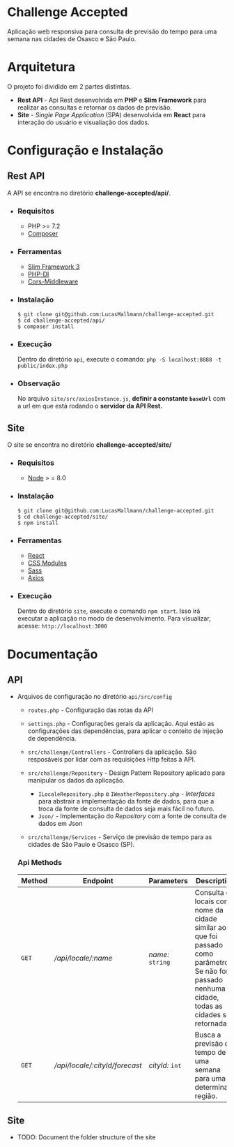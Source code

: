 # Challenge Accepted
Aplicação web responsiva para consulta de previsão do tempo para uma semana nas cidades de Osasco e São Paulo.

# Arquitetura
O projeto foi dividido em 2 partes distintas.
- **Rest API** - Api Rest desenvolvida em **PHP** e **Slim Framework** para realizar as consultas e retornar os dados de previsão.
- **Site** - *Single Page Application* (SPA) desenvolvida em **React** para interação do usuário e visualiação dos dados.

# Configuração e Instalação
## Rest API
A API se encontra no diretório **challenge-accepted/api/**.
- ### Requisitos
    - PHP >= 7.2
    - [Composer](https://getcomposer.org/download/)

- ### Ferramentas
  - [Slim Framework 3](http://www.slimframework.com/docs/)
  - [PHP-DI](http://php-di.org/doc/frameworks/slim.html)
  - [Cors-Middleware](https://github.com/tuupola/cors-middleware)
  
- ### Instalação
    ```
    $ git clone git@github.com:LucasMallmann/challenge-accepted.git
    $ cd challenge-accepted/api/
    $ composer install
    ```
- ### Execução
  Dentro do diretório `api`, execute o comando: `php -S localhost:8888 -t public/index.php`
- ### **Observação**
  No arquivo `site/src/axiosInstance.js`, **definir a constante `baseUrl`** com a url em que está rodando o **servidor da API Rest.**

## Site
O site se encontra no diretório **challenge-accepted/site/**
- ### Requisitos
  - [Node]((https://nodejs.org/en/download/)) > = 8.0
- ### Instalação
    ```
    $ git clone git@github.com:LucasMallmann/challenge-accepted.git
    $ cd challenge-accepted/site/
    $ npm install
    ```
- ### Ferramentas
  - [React](https://reactjs.org/)
  - [CSS Modules](https://github.com/css-modules/css-modules)
  - [Sass](https://sass-lang.com/)
  - [Axios](https://github.com/axios/axios)
- ### Execução
  Dentro do diretório `site`, execute o comando `npm start`. Isso irá executar a aplicação no modo de desenvolvimento.
  Para visualizar, acesse: `http://localhost:3000`

# Documentação
## API
- Arquivos de configuração no diretório `api/src/config`
  - `routes.php` - Configuração das rotas da API
  - `settings.php` - Configurações gerais da aplicação. Aqui estão as configurações das dependências, para aplicar o conteito de injeção de dependência.
  - `src/challenge/Controllers` - Controllers da aplicação. São resposáveis por lidar com as requisições Http feitas à API.
  - `src/challenge/Repository` - Design Pattern Repository aplicado para manipular os dados da aplicação.
    - `ILocaleRepository.php` e `IWeatherRepository.php` - *Interfaces* para abstrair a implementação da fonte de dados, para que a troca da fonte de consulta de dados seja mais fácil no futuro.
    - `Json/` - Implementação do *Repository* com a fonte de consulta de dados em Json

  - `src/challenge/Services` - Serviço de previsão de tempo para as cidades de São Paulo e Osasco (SP).

  ### **Api Methods**
   | Method | Endpoint                       | Parameters       | Description                                                                                                                                          |
   | ------ | ------------------------------ | ---------------- | ---------------------------------------------------------------------------------------------------------------------------------------------------- |
   | `GET`  | */api/locale/:name*            | *name:* `string` | Consulta os locais com nome da cidade similar ao que foi passado como parâmetro. Se não for passado nenhuma cidade, todas as cidades são retornadas. |
   | `GET`  | */api/locale/:cityId/forecast* | *cityId:* `int`  | Busca a previsão do tempo de uma semana para uma determinada região.                                                                                 |

## Site
- TODO: Document the folder structure of the site